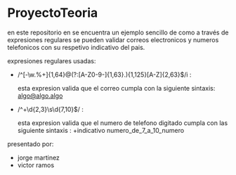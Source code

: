 # ProyectoTeoria

en este repositorio en se encuentra un ejemplo sencillo de como a través de 
expresiones regulares se pueden validar correos electronicos y numeros telefonicos
con su respetivo indicativo del pais.

expresiones regulares usadas: 

 * /^[-\w.%+]{1,64}@(?:[A-Z0-9-]{1,63}\.){1,125}[A-Z]{2,63}$/i     :
 
   esta expresion valida que el correo cumpla con la siguiente sintaxis: algo@algo.algo
   
 * /^\+\d{2,3}\s\d{7,10}$/    :
   
   esta expresion valida que el numero de telefono digitado cumpla con las siguiente sintaxis : +indicativo numero_de_7_a_10_numero

presentado por: 
* jorge martinez
* victor ramos
